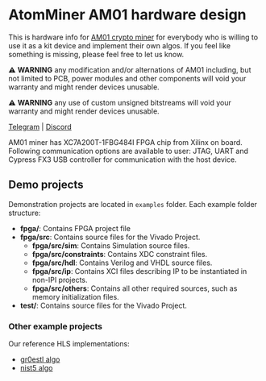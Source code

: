 # AtomMiner AM01 hardware design

This is hardware info for [AM01 crypto miner](https://atomminer.com/miner) for everybody who is willing to use it as a kit device and implement their own algos.
If you feel like something is missing, please feel free to let us know.

:warning: **WARNING** any modification and/or alternations of AM01 including, but not limited to PCB, power modules and other components will void your warranty and might render devices unusable.

:warning: **WARNING** any use of custom unsigned bitstreams will void your warranty and might render devices unusable.

[Telegram](https://t.me/atomminer) | 
[Discord](https://discord.gg/pKAfJkb)


AM01 miner has XC7A200T-1FBG484I FPGA chip from Xilinx on board. Following communication options are available to user: JTAG, UART and Cypress FX3 USB controller for communication with the host device.

## Demo projects

Demonstration projects are located in `examples` folder. Each example folder structure:
- **fpga/**: Contains FPGA project file
- **fpga/src**: Contains source files for the Vivado Project.
    -   **fpga/src/sim**: Contains Simulation source files.
    -   **fpga/src/constraints**: Contains XDC constraint files.
    -   **fpga/src/hdl**: Contains Verilog and VHDL source files.
    -   **fpga/src/ip**: Contains XCI files describing IP to be instantiated in non-IPI projects.
    -   **fpga/src/others**: Contains all other required sources, such as memory initialization files.
- **test/**: Contains source files for the Vivado Project.

### Other example projects

Our reference HLS implementations:

* [gr0estl algo](https://github.com/atomminer/Gr0estl-Miner)
* [nist5 algo](https://github.com/atomminer/Nist5-hls)



